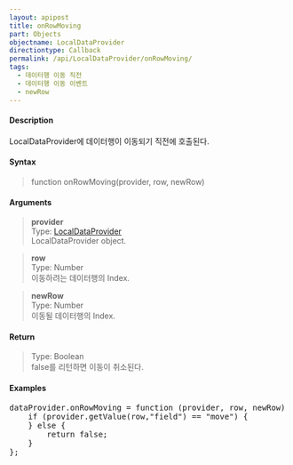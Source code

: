 ```yaml
---
layout: apipost
title: onRowMoving
part: Objects
objectname: LocalDataProvider
directiontype: Callback
permalink: /api/LocalDataProvider/onRowMoving/
tags:
  - 데이터행 이동 직전
  - 데이터행 이동 이벤트
  - newRow
---
```



#### Description

 LocalDataProvider에 데이터행이 이동되기 직전에 호출된다.

#### Syntax

> function onRowMoving(provider, row, newRow)

#### Arguments

> **provider**  
> Type: [LocalDataProvider](/api/LocalDataProvider/)  
> LocalDataProvider object.  

> **row**  
> Type: Number  
> 이동하려는 데이터행의 Index.  

> **newRow**  
> Type: Number  
> 이동될 데이터행의 Index.  

#### Return

> Type: Boolean  
> false를 리턴하면 이동이 취소된다.

#### Examples 

<pre class="prettyprint">
dataProvider.onRowMoving = function (provider, row, newRow) {
    if (provider.getValue(row,"field") == "move") {
    } else {
        return false;
    }
};
</pre>


